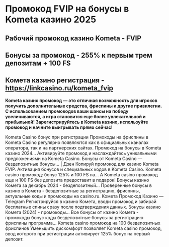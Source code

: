 # Промокод FVIP на бонусы в Kometa казино 2025

## Рабочий промокод казино Kometa - FVIP

## Бонусы за промокод - 255% к первым трем депозитам + 100 FS

## Комета казино регистрация - https://linkcasino.ru/kometa_fvip

**Kometa казино промокод — это отличная возможность для игроков получить дополнительные средства, фриспины и другие привилегии. С использованием промокодов ваши шансы на победу увеличиваются, а игра становится еще более увлекательной и прибыльной! Зарегистрируйтесь в Kometa казино, используйте промокод и начните выигрывать прямо сейчас!**


Kometa Casino бонус при регистрации Промокоды на фриспины в Kometa Casino регулярно появляются как в официальных каналах оператора, так и на партнерских сайтах.
Промокод на бонусы в Kometa казино 2024...
Активируйте промокод и наслаждайтесь уникальными предложениями на Kometa Casino.
Бонусы от Kometa Casino — бездепозитные бонусы... | Дзен
Копируй промокод для казино Kometa FVIP. Активация бонусов и специальных кодов в Kometa Casino.
Kometa casino промокод: бонус 125% и 100 FS на...
А Kometa casino промокод еще и 100 FS без депозита предоставит в подарок!
Бонусы казино Комета за декабрь 2024 - бездепозитный...
Проверенные бонусы в казино в Комета - бездепозитные за регистрацию, фриспины, актуальные коды и промокоды на casino.ru.
Комета Промокод Казино — Telegram
Регистрируйся в казино Комета, вводи промокод и забирай бесплатные спины сразу после подтверждения данных.
Бонусы казино Комета (2024) - промокоды...
Все бонусы от казино Комета - промокоды бонус коды бездепозитные бонусы за регистрацию фриспины программа...
Kometa casino промокод на 100 бездепозитных фриспинов
Уменьшить дискомфорт позволяет Kometa casino промокод, ввод которого при регистрации активирует 125% бонус на первый депозит.
